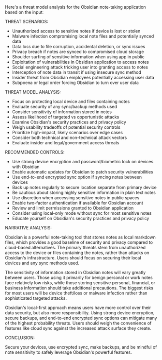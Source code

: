 Here's a threat model analysis for the Obsidian note-taking application based on the input:

THREAT SCENARIOS:

- Unauthorized access to sensitive notes if device is lost or stolen
- Malware infection compromising local note files and potentially synced data
- Data loss due to file corruption, accidental deletion, or sync issues
- Privacy breach if notes are synced to compromised cloud storage
- Shoulder surfing of sensitive information when using app in public
- Exploitation of vulnerabilities in Obsidian application to access notes
- Social engineering attack tricking user into granting access to notes
- Interception of note data in transit if using insecure sync method
- Insider threat from Obsidian employees potentially accessing user data
- Subpoena or legal order forcing Obsidian to turn over user data

THREAT MODEL ANALYSIS:

- Focus on protecting local device and files containing notes
- Evaluate security of any sync/backup methods used 
- Consider sensitivity of information stored in notes
- Assess likelihood of targeted vs opportunistic attacks
- Examine Obsidian's security practices and privacy policy
- Weigh usability tradeoffs of potential security controls
- Prioritize high-impact, likely scenarios over edge cases
- Consider both technical and non-technical attack vectors
- Evaluate insider and legal/government access threats

RECOMMENDED CONTROLS:

- Use strong device encryption and password/biometric lock on devices with Obsidian
- Enable automatic updates for Obsidian to patch security vulnerabilities
- Use end-to-end encrypted sync option if syncing notes between devices
- Back up notes regularly to secure location separate from primary device
- Be cautious about storing highly sensitive information in plain text notes
- Use discretion when accessing sensitive notes in public spaces
- Enable two-factor authentication if available for Obsidian account
- Review and limit permissions granted to Obsidian application
- Consider using local-only mode without sync for most sensitive notes
- Educate yourself on Obsidian's security practices and privacy policy

NARRATIVE ANALYSIS:

Obsidian is a powerful note-taking tool that stores notes as local markdown files, which provides a good baseline of security and privacy compared to cloud-based alternatives. The primary threats stem from unauthorized access to the device or files containing the notes, rather than attacks on Obsidian's infrastructure. Users should focus on securing their local devices and any sync methods used.

The sensitivity of information stored in Obsidian notes will vary greatly between users. Those using it primarily for benign personal or work notes face relatively low risks, while those storing sensitive personal, financial, or business information should take additional precautions. The biggest risks for most users will be device theft/loss or malware infection rather than sophisticated targeted attacks.

Obsidian's local-first approach means users have more control over their data security, but also more responsibility. Using strong device encryption, secure backups, and end-to-end encrypted sync options can mitigate many of the highest probability threats. Users should weigh the convenience of features like cloud sync against the increased attack surface they create.

CONCLUSION:

Secure your devices, use encrypted sync, make backups, and be mindful of note sensitivity to safely leverage Obsidian's powerful features.
